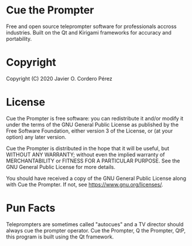 Cue the Prompter
=========

Free and open source teleprompter software for professionals accross industries. Built on the Qt and Kirigami frameworks for accuracy and portability.

# Copyright
Copyright (C) 2020 Javier O. Cordero Pérez

# License
Cue the Prompter is free software: you can redistribute it and/or modify
it under the terms of the GNU General Public License as published by
the Free Software Foundation, either version 3 of the License, or
(at your option) any later version.

Cue the Prompter is distributed in the hope that it will be useful,
but WITHOUT ANY WARRANTY; without even the implied warranty of
MERCHANTABILITY or FITNESS FOR A PARTICULAR PURPOSE.  See the
GNU General Public License for more details.

You should have received a copy of the GNU General Public License
along with Cue the Prompter.  If not, see <https://www.gnu.org/licenses/>.

# Pun Facts
Teleprompters are sometimes called "autocues" and a TV director should always cue the prompter operator. Cue the Prompter, Q the Prompter, QtP, this program is built using the Qt framework.
